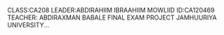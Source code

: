 CLASS:CA208 LEADER:ABDIRAHIIM IBRAAHIIM MOWLIID
ID:CA120469 TEACHER: ABDIRAXMAN BABALE
FINAL EXAM PROJECT
                                         JAMHUURIYA UNIVERSITY...